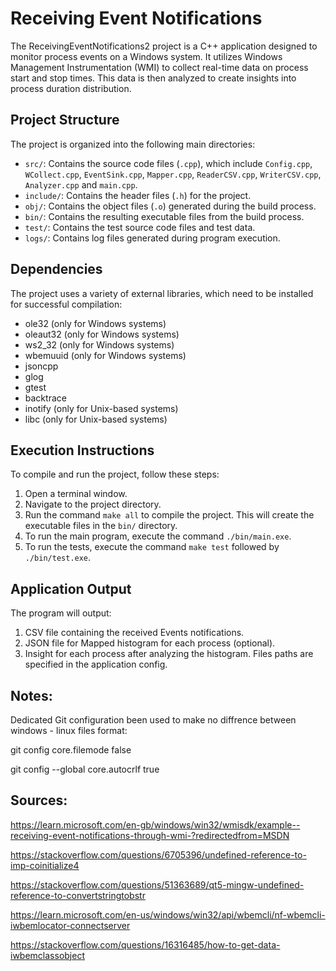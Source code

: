 # Receiving Event Notifications

The ReceivingEventNotifications2 project is a C++ application designed to monitor process events on a Windows system. It utilizes Windows Management Instrumentation (WMI) to collect real-time data on process start and stop times. This data is then analyzed to create insights into process duration distribution. 

## Project Structure
The project is organized into the following main directories:

- `src/`: Contains the source code files (`.cpp`), which include `Config.cpp`, `WCollect.cpp`, `EventSink.cpp`, `Mapper.cpp`, `ReaderCSV.cpp`, `WriterCSV.cpp`, `Analyzer.cpp` and `main.cpp`.
- `include/`: Contains the header files (`.h`) for the project.
- `obj/`: Contains the object files (`.o`) generated during the build process.
- `bin/`: Contains the resulting executable files from the build process.
- `test/`: Contains the test source code files and test data.
- `logs/`: Contains log files generated during program execution.

## Dependencies
The project uses a variety of external libraries, which need to be installed for successful compilation:

- ole32 (only for Windows systems)
- oleaut32 (only for Windows systems)
- ws2_32 (only for Windows systems)
- wbemuuid (only for Windows systems)
- jsoncpp
- glog
- gtest
- backtrace
- inotify (only for Unix-based systems)
- libc (only for Unix-based systems)

## Execution Instructions
To compile and run the project, follow these steps:

1. Open a terminal window.
2. Navigate to the project directory.
3. Run the command `make all` to compile the project. This will create the executable files in the `bin/` directory.
4. To run the main program, execute the command `./bin/main.exe`.
5. To run the tests, execute the command `make test` followed by `./bin/test.exe`.

## Application Output

The program will output:
1. CSV file containing the received Events notifications.
2. JSON file for Mapped histogram for each process (optional).
3. Insight for each process after analyzing the histogram.
Files paths are specified in the application config.

## Notes:

Dedicated Git configuration been used to make no diffrence between windows - linux files format:

git config core.filemode false

git config --global core.autocrlf true

## Sources:

https://learn.microsoft.com/en-gb/windows/win32/wmisdk/example--receiving-event-notifications-through-wmi-?redirectedfrom=MSDN

https://stackoverflow.com/questions/6705396/undefined-reference-to-imp-coinitialize4

https://stackoverflow.com/questions/51363689/qt5-mingw-undefined-reference-to-convertstringtobstr

https://learn.microsoft.com/en-us/windows/win32/api/wbemcli/nf-wbemcli-iwbemlocator-connectserver

https://stackoverflow.com/questions/16316485/how-to-get-data-iwbemclassobject
